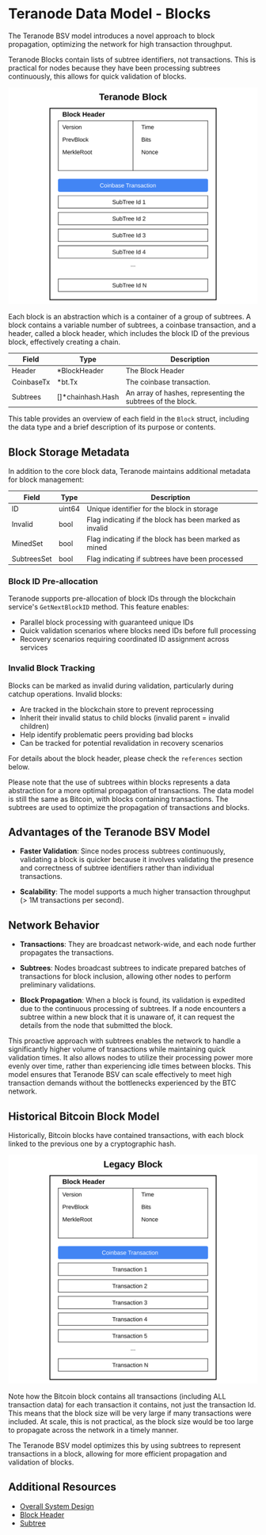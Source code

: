 # Teranode Data Model - Blocks

The Teranode BSV model introduces a novel approach to block propagation, optimizing the network for high transaction throughput.

Teranode Blocks contain lists of subtree identifiers, not transactions. This is practical for nodes because they have been processing subtrees continuously, this allows for quick validation of blocks.

![TERANODE_Block.svg](../architecture/img/TERANODE_Block.svg)

Each block is an abstraction which is a container of a group of subtrees. A block contains a variable number of subtrees, a coinbase transaction, and a header, called a block header, which includes the block ID of the previous block, effectively creating a chain.

| Field       | Type                  | Description                                                 |
|-------------|-----------------------|-------------------------------------------------------------|
| Header      | *BlockHeader          | The Block Header                                            |
| CoinbaseTx  | *bt.Tx                | The coinbase transaction.                                   |
| Subtrees    | []*chainhash.Hash     | An array of hashes, representing the subtrees of the block. |

This table provides an overview of each field in the `Block` struct, including the data type and a brief description of its purpose or contents.

## Block Storage Metadata

In addition to the core block data, Teranode maintains additional metadata for block management:

| Field       | Type                  | Description                                                 |
|-------------|-----------------------|-------------------------------------------------------------|
| ID          | uint64                | Unique identifier for the block in storage                 |
| Invalid     | bool                  | Flag indicating if the block has been marked as invalid    |
| MinedSet    | bool                  | Flag indicating if the block has been marked as mined      |
| SubtreesSet | bool                  | Flag indicating if subtrees have been processed            |

### Block ID Pre-allocation

Teranode supports pre-allocation of block IDs through the blockchain service's `GetNextBlockID` method. This feature enables:

- Parallel block processing with guaranteed unique IDs
- Quick validation scenarios where blocks need IDs before full processing
- Recovery scenarios requiring coordinated ID assignment across services

### Invalid Block Tracking

Blocks can be marked as invalid during validation, particularly during catchup operations. Invalid blocks:

- Are tracked in the blockchain store to prevent reprocessing
- Inherit their invalid status to child blocks (invalid parent = invalid children)
- Help identify problematic peers providing bad blocks
- Can be tracked for potential revalidation in recovery scenarios

For details about the block header, please check the `references` section below.

Please note that the use of subtrees within blocks represents a data abstraction for a more optimal propagation of transactions. The data model is still the same as Bitcoin, with blocks containing transactions. The subtrees are used to optimize the propagation of transactions and blocks.

## Advantages of the Teranode BSV Model

- **Faster Validation**: Since nodes process subtrees continuously, validating a block is quicker because it involves validating the presence and correctness of subtree identifiers rather than individual transactions.

- **Scalability**: The model supports a much higher transaction throughput (> 1M transactions per second).

## Network Behavior

- **Transactions**: They are broadcast network-wide, and each node further propagates the transactions.

- **Subtrees**: Nodes broadcast subtrees to indicate prepared batches of transactions for block inclusion, allowing other nodes to perform preliminary validations.

- **Block Propagation**: When a block is found, its validation is expedited due to the continuous processing of subtrees. If a node encounters a subtree within a new block that it is unaware of, it can request the details from the node that submitted the block.

This proactive approach with subtrees enables the network to handle a significantly higher volume of transactions while maintaining quick validation times. It also allows nodes to utilize their processing power more evenly over time, rather than experiencing idle times between blocks. This model ensures that Teranode BSV can scale effectively to meet high transaction demands without the bottlenecks experienced by the BTC network.

## Historical Bitcoin Block Model

Historically, Bitcoin blocks have contained transactions, with each block linked to the previous one by a cryptographic hash.

![Legacy_Bitcoin_Block.svg](../architecture/img/Legacy_Bitcoin_Block.svg)

Note how the Bitcoin block contains all transactions (including ALL transaction data) for each transaction it contains, not just the transaction Id. This means that the block size will be very large if many transactions were included. At scale, this is not practical, as the block size would be too large to propagate across the network in a timely manner.

The Teranode BSV model optimizes this by using subtrees to represent transactions in a block, allowing for more efficient propagation and validation of blocks.

## Additional Resources

- [Overall System Design](../architecture/teranode-overall-system-design.md)
- [Block Header](./block_header_data_model.md)
- [Subtree](./subtree_data_model.md)
